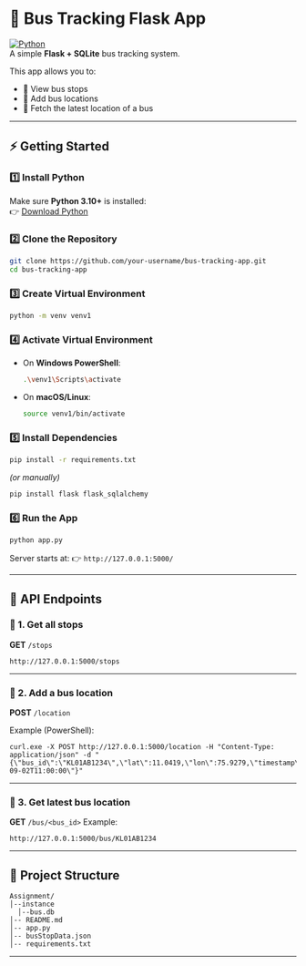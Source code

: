 
# 🚌 Bus Tracking Flask App

[![Python](https://img.shields.io/badge/Python-3.10+-blue.svg)](https://www.python.org/downloads/)  
A simple **Flask + SQLite** bus tracking system.  

This app allows you to:
- 📍 View bus stops  
- 🚌 Add bus locations  
- 📡 Fetch the latest location of a bus  

---

## ⚡ Getting Started

### 1️⃣ Install Python
Make sure **Python 3.10+** is installed:  
👉 [Download Python](https://www.python.org/downloads/)

### 2️⃣ Clone the Repository
```bash
git clone https://github.com/your-username/bus-tracking-app.git
cd bus-tracking-app
````

### 3️⃣ Create Virtual Environment

```bash
python -m venv venv1
```

### 4️⃣ Activate Virtual Environment

* On **Windows PowerShell**:

  ```bash
  .\venv1\Scripts\activate
  ```
* On **macOS/Linux**:

  ```bash
  source venv1/bin/activate
  ```

### 5️⃣ Install Dependencies

```bash
pip install -r requirements.txt
```

*(or manually)*

```bash
pip install flask flask_sqlalchemy
```

### 6️⃣ Run the App

```bash
python app.py
```

Server starts at:
👉 `http://127.0.0.1:5000/`

---

## 🔗 API Endpoints

### 📍 1. Get all stops

**GET** `/stops`

```url
http://127.0.0.1:5000/stops
```

---

### 🚌 2. Add a bus location

**POST** `/location`

Example (PowerShell):

```powershell(Open a second terminal using the same virtual environment then run the below code)
curl.exe -X POST http://127.0.0.1:5000/location -H "Content-Type: application/json" -d "{\"bus_id\":\"KL01AB1234\",\"lat\":11.0419,\"lon\":75.9279,\"timestamp\":\"2025-09-02T11:00:00\"}"
```

---

### 📡 3. Get latest bus location

**GET** `/bus/<bus_id>`
Example:

```url
http://127.0.0.1:5000/bus/KL01AB1234
```

---

## 📂 Project Structure

```
Assignment/
│--instance
  │--bus.db
│-- README.md
│-- app.py
│-- busStopData.json
│-- requirements.txt
```

---
